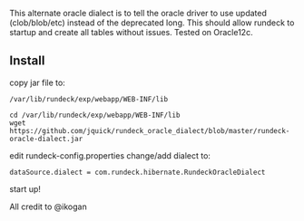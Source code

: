 This alternate oracle dialect is to tell the oracle driver to use updated (clob/blob/etc) instead of the deprecated long. This should allow rundeck to startup and create all tables without issues. Tested on Oracle12c.

## Install
copy jar file to:

`/var/lib/rundeck/exp/webapp/WEB-INF/lib`
```
cd /var/lib/rundeck/exp/webapp/WEB-INF/lib
wget https://github.com/jquick/rundeck_oracle_dialect/blob/master/rundeck-oracle-dialect.jar
```

edit rundeck-config.properties change/add dialect to:

`dataSource.dialect = com.rundeck.hibernate.RundeckOracleDialect`

start up!


All credit to @ikogan
